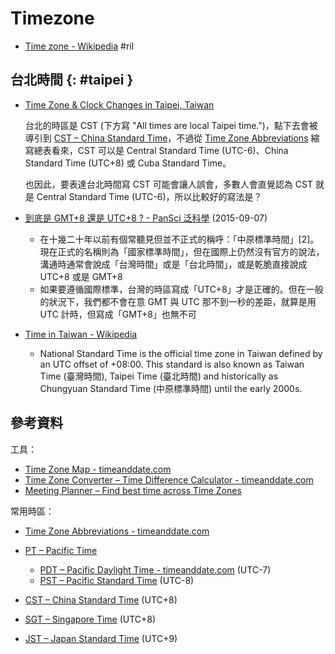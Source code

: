 # Timezone

  - [Time zone \- Wikipedia](https://en.wikipedia.org/wiki/Time_zone) #ril

## 台北時間 {: #taipei }

  - [Time Zone & Clock Changes in Taipei, Taiwan](https://www.timeanddate.com/time/zone/taiwan/taipei)

    台北的時區是 CST (下方寫 "All times are local Taipei time.")，點下去會被導引到 [CST – China Standard Time](https://www.timeanddate.com/time/zones/cst-china)，不過從 [Time Zone Abbreviations](https://www.timeanddate.com/time/zones/) 縮寫總表看來，CST 可以是 Central Standard Time (UTC-6)、China Standard Time (UTC+8) 或 Cuba Standard Time。

    也因此，要表達台北時間寫 CST 可能會讓人誤會，多數人會直覺認為 CST 就是 Central Standard Time (UTC-6)，所以比較好的寫法是？

  - [到底是 GMT\+8 還是 UTC\+8 ? \- PanSci 泛科學](https://pansci.asia/) (2015-09-07)

      - 在十幾二十年以前有個常聽見但並不正式的稱呼：「中原標準時間」[2]。現在正式的名稱則為「國家標準時間」，但在國際上仍然沒有官方的說法，溝通時通常會說成「台灣時間」或是「台北時間」，或是乾脆直接說成 UTC+8 或是 GMT+8
      - 如果要遵循國際標準，台灣的時區寫成「UTC+8」才是正確的。但在一般的狀況下，我們都不會在意 GMT 與 UTC 那不到一秒的差距，就算是用 UTC 計時，但寫成「GMT+8」也無不可

  - [Time in Taiwan \- Wikipedia](https://en.wikipedia.org/wiki/Time_in_Taiwan)

      - National Standard Time is the official time zone in Taiwan defined by an UTC offset of +08:00. This standard is also known as Taiwan Time (臺灣時間), Taipei Time (臺北時間) and historically as Chungyuan Standard Time (中原標準時間) until the early 2000s.

## 參考資料

工具：

  - [Time Zone Map - timeanddate.com](https://www.timeanddate.com/time/map/)
  - [Time Zone Converter – Time Difference Calculator - timeanddate.com](https://www.timeanddate.com/worldclock/converter.html)
  - [Meeting Planner – Find best time across Time Zones](https://www.timeanddate.com/worldclock/meeting.html)

常用時區：

  - [Time Zone Abbreviations - timeanddate.com](https://www.timeanddate.com/time/zones/)

  - [PT – Pacific Time](https://www.timeanddate.com/time/zones/pt)

      - [PDT – Pacific Daylight Time - timeanddate.com](https://www.timeanddate.com/time/zones/pdt) (UTC-7)
      - [PST – Pacific Standard Time](https://www.timeanddate.com/time/zones/pst) (UTC-8)

  - [CST – China Standard Time](https://www.timeanddate.com/time/zones/cst-china) (UTC+8)

  - [SGT – Singapore Time](https://www.timeanddate.com/time/zones/sgt) (UTC+8)
  - [JST – Japan Standard Time](https://www.timeanddate.com/time/zones/jst) (UTC+9)
